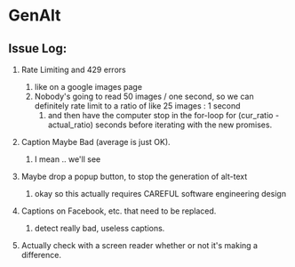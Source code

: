 # GenAlt

## Issue Log: 
1) Rate Limiting and 429 errors 
   1) like on a google images page
   2) Nobody's going to read 50 images / one second, so we can definitely rate limit to a ratio of like 25 images : 1 second
      1) and then have the computer stop in the for-loop for (cur_ratio - actual_ratio) seconds before iterating with the new promises. 
2) Caption Maybe Bad (average is just OK).
   1) I mean .. we'll see 

3) Maybe drop a popup button, to stop the generation of alt-text
   1) okay so this actually requires CAREFUL software engineering design 
4) Captions on Facebook, etc. that need to be replaced. 
   1) detect really bad, useless captions. 
5) Actually check with a screen reader whether or not it's making a difference. 